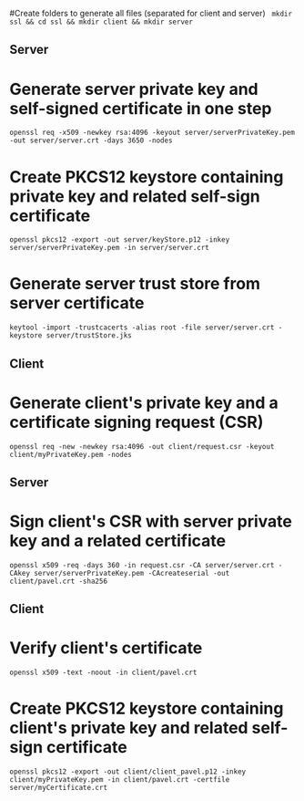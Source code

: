 #Create folders to generate all files (separated for client and server)
``` mkdir ssl && cd ssl && mkdir client && mkdir server```
## Server
# Generate server private key and self-signed certificate in one step
```openssl req -x509 -newkey rsa:4096 -keyout server/serverPrivateKey.pem -out server/server.crt -days 3650 -nodes```
# Create PKCS12 keystore containing private key and related self-sign certificate
```openssl pkcs12 -export -out server/keyStore.p12 -inkey server/serverPrivateKey.pem -in server/server.crt```
# Generate server trust store from server certificate 
```keytool -import -trustcacerts -alias root -file server/server.crt -keystore server/trustStore.jks```
## Client
# Generate client's private key and a certificate signing request (CSR)
```openssl req -new -newkey rsa:4096 -out client/request.csr -keyout client/myPrivateKey.pem -nodes```
## Server
# Sign client's CSR with server private key and a related certificate
```openssl x509 -req -days 360 -in request.csr -CA server/server.crt -CAkey server/serverPrivateKey.pem -CAcreateserial -out client/pavel.crt -sha256```
## Client
# Verify client's certificate
```openssl x509 -text -noout -in client/pavel.crt```
# Create PKCS12 keystore containing client's private key and related self-sign certificate 
```openssl pkcs12 -export -out client/client_pavel.p12 -inkey client/myPrivateKey.pem -in client/pavel.crt -certfile server/myCertificate.crt```